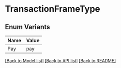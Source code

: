 # TransactionFrameType

## Enum Variants

| Name | Value |
|---- | -----|
| Pay | pay |


[[Back to Model list]](../README.md#documentation-for-models) [[Back to API list]](../README.md#documentation-for-api-endpoints) [[Back to README]](../README.md)


